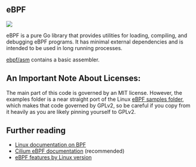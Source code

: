 eBPF
-------
[![](https://godoc.org/github.com/newtools/ebpf?status.svg)](https://godoc.org/github.com/newtools/ebpf)

eBPF is a pure Go library that provides utilities for loading, compiling, and debugging eBPF programs. It has minimal external dependencies and is intended to be used in long running processes.

[ebpf/asm](https://godoc.org/github.com/newtools/ebpf/asm) contains a basic assembler.

## An Important Note About Licenses:

The main part of this code is governed by an MIT license. However, the examples folder is a near
straight port of the Linux [eBPF samples folder](http://elixir.free-electrons.com/linux/latest/source/samples/bpf),
which makes that code governed by GPLv2, so be careful if you copy from it heavily as you are likely
pinning yourself to GPLv2.

## Further reading

* [Linux documentation on BPF](http://elixir.free-electrons.com/linux/latest/source/Documentation/networking/filter.txt)
* [Cilium eBPF documentation](http://cilium.readthedocs.io/en/doc-1.0/bpf/) (recommended)
* [eBPF features by Linux version](https://github.com/iovisor/bcc/blob/master/docs/kernel-versions.md)
